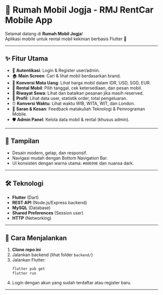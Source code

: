 # 🚗 Rumah Mobil Jogja - RMJ RentCar Mobile App

Selamat datang di **Rumah Mobil Jogja**!  
Aplikasi mobile untuk rental mobil kekinian berbasis Flutter 🚀

---

## ✨ Fitur Utama

- 🔑 **Autentikasi**: Login & Register user/admin.
- 🏠 **Main Screen**: Cari & lihat mobil berdasarkan brand.
- 💸 **Konversi Mata Uang**: Lihat harga mobil dalam IDR, USD, SGD, EUR.
- 📅 **Rental Mobil**: Pilih tanggal, cek ketersediaan, dan pesan mobil.
- 📜 **Riwayat Sewa**: Lihat dan batalkan pesanan jika masih reserved.
- 👤 **Profil**: Lihat data user, statistik order, total pengeluaran.
- ⏰ **Konversi Waktu**: Lihat waktu WIB, WITA, WIT, dan London.
- 💬 **Saran & Kesan**: Feedback matakuliah Teknologi & Pemrograman Mobile.
- 🛡️ **Admin Panel**: Kelola data mobil & rental (khusus admin).

---

## 📱 Tampilan

- Desain modern, gelap, dan responsif.
- Navigasi mudah dengan Bottom Navigation Bar.
- UI konsisten dengan warna utama: `#00E09E` dan nuansa dark.

---

## 🛠️ Teknologi

- **Flutter** (Dart)
- **REST API** (Node.js/Express backend)
- **MySQL** (Database)
- **Shared Preferences** (Session user)
- **HTTP** (Networking)

---

## 🚀 Cara Menjalankan

1. **Clone repo ini**
2. Jalankan backend (lihat folder `backend/`)
3. Jalankan Flutter:
   ```bash
   flutter pub get
   flutter run
   ```
4. Login dengan akun yang sudah terdaftar atau register baru.

---
